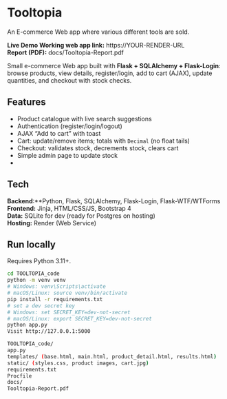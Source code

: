 # Tooltopia
An E-commerce Web app where various different tools are sold.

**Live Demo Working web app link:** https://YOUR-RENDER-URL  
**Report (PDF):** docs/Tooltopia-Report.pdf

Small e-commerce Web app built with **Flask + SQLAlchemy + Flask-Login**: browse products, view details, register/login, add to cart (AJAX), update quantities, and checkout with stock checks.

## Features
- Product catalogue with live search suggestions
- Authentication (register/login/logout)
- AJAX “Add to cart” with toast
- Cart: update/remove items; totals with `Decimal` (no float tails)
- Checkout: validates stock, decrements stock, clears cart
- Simple admin page to update stock
- 
## Tech
**Backend**:**Python, Flask, SQLAlchemy, Flask-Login, Flask-WTF/WTForms  
**Frontend:** Jinja, HTML/CSS/JS, Bootstrap 4  
**Data:** SQLite for dev (ready for Postgres on hosting)  
**Hosting:** Render (Web Service)

## Run locally
Requires Python 3.11+.

```bash
cd TOOLTOPIA_code
python -m venv venv
# Windows: venv\Scripts\activate
# macOS/Linux: source venv/bin/activate
pip install -r requirements.txt
# set a dev secret key
# Windows: set SECRET_KEY=dev-not-secret
# macOS/Linux: export SECRET_KEY=dev-not-secret
python app.py
Visit http://127.0.0.1:5000

TOOLTOPIA_code/
app.py
templates/ (base.html, main.html, product_detail.html, results.html)
static/ (styles.css, product images, cart.jpg)
requirements.txt
Procfile
docs/
Tooltopia-Report.pdf
